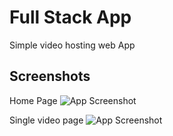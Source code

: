 
# Full Stack App

Simple video hosting web App



## Screenshots

Home Page
![App Screenshot](https://lh3.googleusercontent.com/fife/ALs6j_EHo1ofpt06KGJp7L6Rc7DU_QDVvSYlshm1LeVRXlfohFr09cfcggLUufmp18cTfG8iZW_NgMm7c2NegiedBypTEEgvzfRaUyRA4FqMm4iEC82CYUr192NtGWOIWeO4DU_C5U7-f4NbrQnr6vk2_7AyzaoRW_Ikgyd-QjB3RmTgQMfoLbwt982SD9D7coEcVKiS3EiURtCW92iqJ2yqVjInqUpUI8qas1hxzPZeMG_q3k7iSduLX-efqMYPXRhwdBRjpV8GGtxiO_8rMT9T1H3TpO8Se2DKoiqoPUG3EVw12gNy7Elm5vIjHHS6WNUilOVvB8JKh4PCXz1ZJs7aqM780MkjZpdOqmzxEtBBeTToUhtmXXMwHN0lbGJcBZ2ErRluhbpEBj453R8UWunF22xQHZ71yVZ9NcBreJzbupq0Sy-Vt96wCW-e4-O0ADksRymc2qwDwDRdifCSYt8WLJ_CRc2YQDawc59WDUn8-GUew-ddieMMMOOnvg1LBexqzFUQFIdorHO3lJU7XapM1gPL-jG7IQtx1Ej5do73kZ3bKeeRyqOXjwJfa4UYQk0MTyIMgbM0IS0TeOSN0_9bjHENj4l0Kyk8ZiYVCcGRkPoHXO6QKloscWGotypNt8TnbHMouRBrV2kocSXBRILmkrf7kAp9mO6WMWHJSBLdSvHM7M_iw6Lu5cMF6Qt0Xl7bIbl9Gicc-1vopSBjhsObRsq7Ej4ycVrK07d4LAdeMOTJtcpJdlUmzwZK2M-tIPkE8PFNMtwvaXGKfS5TpksJPSMw4nCJEEf8ejmlb688r8TvcsX3lbU3zl1lotc3-dI-V0Cty7f8ZwGX45i1awDdWojb1cjJ_c6R0UTnmF99c6R1oDBFEhcr4oEV82vmRlhRzvnxv00BClehOr1UhX-bmi_YuABu4lHqKQEZlEQT8ezlnsat1dHJyI7tWPUj00JjmxWlT9p3U2AYFrpDuC2DXSLq33KMY0P_xnUULY79UA31vpQ2m5QFp3aK_turYWUDGrX9C8K6BQbDIzpUQpru1Dz9gl6DL8xW_aayNci7ESqwfE_kMY9nG3o54Pdo3TtLCCRL5hL5sYiMXUyF8M8JsNZSxvoiKhWFx0UoWN8cXBW3-TSHGLGcP1VNpxwr6Tb_zozHPB8WqyOVkdjqZUMOabkYNZHWcND0_fJcONZOn5NL-lrOh6Q_hTt_XYbn0dqgweGWHBFwLLJf8lxAS8HyxOaRgZrcpNciGk7Yyrr7xA0XG1jkfSA0bmwJ9CKek8JBYoUoslm0ae6NvooxQlu9Tpx_AO8UuUsrg7-V1nor-hTFZXlIwvyy2kZGjVKLx_J6rLkE9HifBKIF0jzw6vOVsTRkUpJc8Md7sU9_XM6K5rFe0hPPpNi6LmZAdZ0dqEGDbzybXCvHFj6dk6pZQcY81r47eufn0zNKjIPIyYdtba4iVeyHxMGjuRhH6Ux0XafdaGAm0fhT_shtt-Xevn-VZRzx3Ww3hToz12GC3-JmNxHyl5jbJDlKe_DHFKg8Qiwg9jZz1U61DKhEECBtqtoSGMd_WxN-YABy2dPVUnMHKsm1fvPm4936tZBF8OTjlxLKGtggccKdu8QAWQ=w3456-h914)

Single video page
![App Screenshot](https://lh3.googleusercontent.com/fife/ALs6j_EY5ejOV5EwqNcDtBh6fme1t6nLffcC8WFAm52LbNyodUTN1DlXFfv_0HV0rWmSOMcSKQX0kXLGUMX0LcKXTydhD1o5ql8Jtas55HhAiQUYxtgcs5kxJsDaedV0rDNqmSYYkebZuu6hhKF8KdKd0_uN6a0yga-zsUJnt-297L7HybkeJ_I7YBKjExYmY3yMfN_FkMJE-dmz1gFBEXPiMeLIDy4D3JZmK1rc4_iBHXQvRwCL-OqoGRs6LXmrSF5vFgorNCwG7-I4ES6iDyBjiPzVKGwR22cz2c2cPhKllKeBBNVUETvSpuJMNqu3Nh9T-xJNxwdGuAPq4GmpbansMllN8svoAN1casM1zcJ8yc5mv5BBXrUpX-PM1yxBNUrjI8Y4gNHZPQfOSiEEJSLAXhk98mta9I3gndbjgYJM7ujvUxNM-qjnN9k4_Wz9i9vFQP6Mtoet0nU2ndwlz4j3Dsb09OdTQTqWMs8Fbm91rgNzmWdBRn8QgnN4Jqq6raNux0bb0YQwk9eDKn6aPYWbG_jbNefMmTxRKE65TDgvECVkRuxC1stAJy8R-PxAa7joh7LLX8TRCU-IYCLUfqUvdPxQPHcBag7h7zW_0X9U0kaTyGbV8_2PZ8vfxOYSoZA1clKRD8a-Ho-D7kMWzBWUuVMGdewSlGOpV35--mSvH4u8mbPf1RZmgY7ctb6tHFBzRhMuOjBeT_6vcGJ_VfX7CVFHt50mkvwL4ZbPBf78JzuQb1SQvSGNRaqdI8etbBpA0ULfMNn685eQE58AZt-wM3PePt_tgjf8EwyhkQn4ObtyoDrSsP3Fm12yrbKhiAe-8AvY1AYFThJ0IRY3L70sE374SihZEMEJiGp6jUykoR95-9h5U_9Tb00HPoSCLfSYMpUe-EguIGdoHcAZlTelGPmNLhi08EyxBFsSG-nvP3xlHscp-onxtkMpt1ZveNovada92DJamdJb7FdemDLy3d825IXHGcSSzF3-k9AtfQIgXMOdpS4tkX7jJvZSpnze_Qvv4k5LUMZ3dujYCtsPPn9-gqQ2_0-a1_txDWameMru6wwyq_-Snst2U1M5rMIkCAMjDLDMwDX_GzY9WEg2ibW4yZqlPa9mGzXE1S-txKe_XD3ZhKQYUvN_wX1BhUGcVIIimKmdKstXLdomhHj1XcM0IUkUmOu8ZxNU5wY8UFvWTNzDl_RvtbqLvFntYyj-j7etjIczLzIvUhVl1BIuU0DTUWZf1bT69EiNc-GI-OZW6kmpPYL6k2ipq63WGC4dYMfYjLAJ2TVj9AWLc2LjX5mQaKT4isSJhZkE7A2CiTc6TNlhoUb2b9S_QhN2roPvqWjEpvzGs0dvmjHdI1vS_s-2VWHgGmUGgAYPyIJaexInahyPce4tewmffFEUPkfqETeNv2uVKxnEIpQytmek-uvsqiiunUYOnhoxZ48gLQQUJCsTP-vg63j0yR3ATSTNGiOqtD26DWgRK23t4av-ce3b1ihXe9shwHoJEkANrCratXCgdUYtyZussjv9697HqpqndmoWg7MqQXM01K-6sbcd_rzp9g8bT3pHkkTxZXTLGP5GDIWh6Deyfl_rFyCD9vvx3eUcecDi=w3456-h914)

